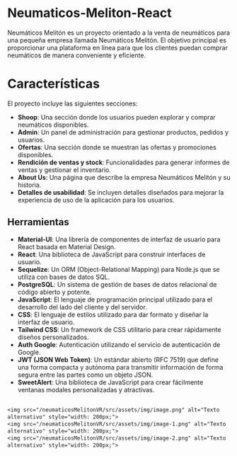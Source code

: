 # Neumaticos-Meliton-React

Neumáticos Melitón es un proyecto orientado a la venta de neumáticos para una pequeña empresa llamada Neumáticos Melitón. El objetivo principal es proporcionar una plataforma en línea para que los clientes puedan comprar neumáticos de manera conveniente y eficiente.

# Características
El proyecto incluye las siguientes secciones:

- **Shoop**: Una sección donde los usuarios pueden explorar y comprar neumáticos disponibles.
- **Admin**: Un panel de administración para gestionar productos, pedidos y usuarios.
- **Ofertas**: Una sección donde se muestran las ofertas y promociones disponibles.
- **Rendición de ventas y stock**: Funcionalidades para generar informes de ventas y gestionar el inventario.
- **About Us**: Una página que describe la empresa Neumáticos Melitón y su historia.
- **Detalles de usabilidad**: Se incluyen detalles diseñados para mejorar la experiencia de uso de la aplicación para los usuarios.

## Herramientas

- **Material-UI**: Una librería de componentes de interfaz de usuario para React basada en Material Design.
- **React**: Una biblioteca de JavaScript para construir interfaces de usuario.
- **Sequelize**: Un ORM (Object-Relational Mapping) para Node.js que se utiliza con bases de datos SQL.
- **PostgreSQL**: Un sistema de gestión de bases de datos relacional de código abierto y potente.
- **JavaScript**: El lenguaje de programación principal utilizado para el desarrollo del lado del cliente y del servidor.
- **CSS**: El lenguaje de estilos utilizado para dar formato y diseñar la interfaz de usuario.
- **Tailwind CSS**: Un framework de CSS utilitario para crear rápidamente diseños personalizados.
- **Auth Google**: Autenticación utilizando el servicio de autenticación de Google.
- **JWT (JSON Web Token)**: Un estándar abierto (RFC 7519) que define una forma compacta y autónoma para transmitir información de forma segura entre las partes como un objeto JSON.
- **SweetAlert**: Una biblioteca de JavaScript para crear fácilmente ventanas modales personalizadas y atractivas.
  
<div style="display: flex; flex-direction: column; align-items: center;">
   

    <img src="/neumaticosMelitonVR/src/assets/img/image.png" alt="Texto alternativo" style="width: 200px;">
    <img src="/neumaticosMelitonVR/src/assets/img/image-1.png" alt="Texto alternativo" style="width: 200px;">
    <img src="/neumaticosMelitonVR/src/assets/img/image-2.png" alt="Texto alternativo" style="width: 200px;">
</div>